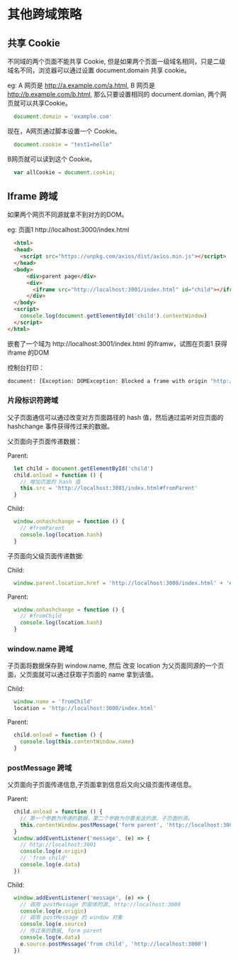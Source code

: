 # 其他跨域策略

## 共享 Cookie

不同域的两个页面不能共享 Cookie, 但是如果两个页面一级域名相同，只是二级域名不同，浏览器可以通过设置 document.domain 共享 cookie。

eg: A 网页是 http://a.example.com/a.html, B 网页是 http://b.example.com/b.html, 那么只要设置相同的 document.domian, 两个网页就可以共享Cookie。

```js
  document.domain = 'example.com'
```

现在，A网页通过脚本设置一个 Cookie。

```js
  document.cookie = "test1=hello"
```
B网页就可以读到这个 Cookie。

```js
  var allCookie = document.cookie;
```

## Iframe 跨域

如果两个网页不同源就拿不到对方的DOM。

eg: 页面1 http://localhost:3000/index.html

```html
  <html>
  <head>
    <script src="https://unpkg.com/axios/dist/axios.min.js"></script>
  </head>
  <body>
      <div>parent page</div>
      <div>
        <iframe src="http://localhost:3001/index.html" id="child"></iframe>
      </div>
  </body>
  <script>
    console.log(document.getElementById('child').contentWindow)
  </script>
</html>
```

嵌套了一个域为 http://localhost:3001/index.html 的iframw，试图在页面1 获得iframe 的DOM

控制台打印：
```bash
document: [Exception: DOMException: Blocked a frame with origin "http://localhost:3000" from accessing a cross-origin frame. at invokeGetter (<anonymous>:1:142)]
```

### 片段标识符跨域

父子页面通信可以通过改变对方页面路径的 hash 值，然后通过监听对应页面的hashchange 事件获得传过来的数据。

父页面向子页面传递数据：

Parent:
```js
  let child = document.getElementById('child')
  child.onload = function () {
    // 增加页面的 hash 值
    this.src = 'http://localhost:3001/index.html#fromParent'
  }
```

Child: 
```js
  window.onhashchange = function () {
    // #fromParent
    console.log(location.hash)
  }
```

子页面向父级页面传递数据:

Child: 
```js
  window.parent.location.href = 'http://localhost:3000/index.html' + '#' + 'fromChild'
```

Parent:
```js
  window.onhashchange = function () {
    // #fromChild
    console.log(location.hash)
  }
```

### window.name 跨域

子页面将数据保存到 window.name, 然后 改变 location 为父页面同源的一个页面，父页面就可以通过获取子页面的 name 拿到该值。

Child:
```js
  window.name = 'fromChild'
  location = 'http://localhost:3000/index.html'
```

Parent:

```js
  child.onload = function () {
    console.log(this.contentWindow.name)
  }
```

### postMessage 跨域

父页面向子页面传递信息,子页面拿到信息后又向父级页面传递信息。

Parent:

```js
  child.onload = function () {
    // 第一个参数为传递的数据，第二个参数为你要发送的源。子页面的源。
    this.contentWindow.postMessage('form parent', 'http://localhost:3001')
  }
  window.addEventListener('message', (e) => {
    // http://localhost:3001
    console.log(e.origin)
    // 'from child'
    console.log(e.data)
  })
```
Child:
```js
  window.addEventListener('message', (e) => {
    // 调用 postMessage 的窗体的源, http://localhost:3000
    console.log(e.origin)
    // 调用 postMessage 的 window 对象
    console.log(e.source)
    // 传过来的数据, form parent
    console.log(e.data)
    e.source.postMessage('from child', 'http://localhost:3000')
  })
```